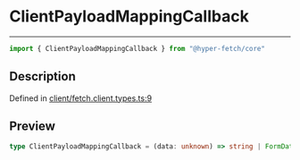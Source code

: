 

# ClientPayloadMappingCallback

<div class="api-docs__separator" data-reactroot="">

---

</div><div class="api-docs__import" data-reactroot="">

```ts
import { ClientPayloadMappingCallback } from "@hyper-fetch/core"
```

</div><div class="api-docs__section">

## Description

</div><div class="api-docs__description"><span class="api-docs__do-not-parse">



</span></div><p class="api-docs__definition">

Defined in [client/fetch.client.types.ts:9](https://github.com/BetterTyped/hyper-fetch/blob/7e232edb/packages/core/src/client/fetch.client.types.ts#L9)

</p><div class="api-docs__section">

## Preview

</div><div class="api-docs__preview type single">

```ts
type ClientPayloadMappingCallback = (data: unknown) => string | FormData;
```

</div>